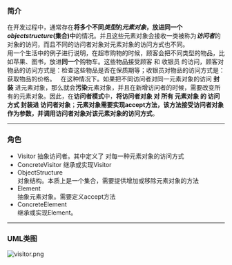 ### 简介  
在开发过程中，通常存在**将多个不同*类型*的*元素对象*，放进同一个*objectstructure*(集合)中**的情况。并且这些元素对象会接收一类被称为***访问者***的对象的访问，而且不同的访问者对象对元素对象的访问方式也不同。    
用一个生活中的例子进行说明，在超市购物的时候，顾客会把不同类型的物品，比如苹果、图书，放进**同一个**购物车。这些物品接受顾客 和 收银员 的访问，顾客对物品的访问方式是：检查这些物品是否在保质期等；收银员对物品的访问方式是：获取物品的价格。  
在这种情况下。如果把不同访问者对同一元素对象的访问 **封装** 进元素对象，那么就会**污染**元素对象，并且在新增访问者的时候，需要改变所有的元素对象。因此，在**访问者模式**中，**将访问者对象 对 所有 元素对象 的 访问方式 封装进 访问者对象**；**元素对象需要实现accept方法，该方法接受访问者对象作为参数，并调用访问者对象对该元素对象的访问方式**。  

---

### 角色 

* Visitor
抽象访问者。其中定义了 对每一种元素对象的访问方式  
* ConcreteVisitor
继承或实现Visitor  
* ObjectStructure  
对象结构。本质上是一个集合，需要提供增加或移除元素对象的方法
* Element     
抽象元素对象。需要定义accept方法
* ConcreteElement   
继承或实现Element。  

---

### UML类图  

![visitor.png](http://timd.cn/content/images/pictures/visitor.png)    
